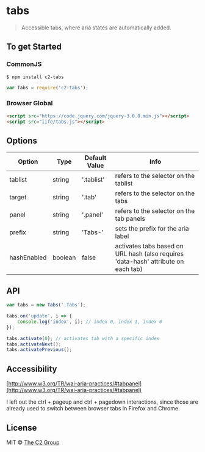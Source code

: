 tabs
====

> Accessible tabs, where aria states are automatically added.


To get Started
--------------

### CommonJS

```
$ npm install c2-tabs
```

```js
var Tabs = require('c2-tabs');
```

### Browser Global

```html
<script src="https://code.jquery.com/jquery-3.0.0.min.js"></script>
<script src="iife/tabs.js"></script>
```


Options
-------

| Option | Type | Default Value | Info |
| ------ | ---- | ------------- | ---- |
| tablist | string | '.tablist' | refers to the selector on the tablist |
| target | string | '.tab' | refers to the selector on the tabs |
| panel | string | '.panel' | refers to the selector on the tab panels |
| prefix | string | 'Tabs-' | sets the prefix for the aria label |
| hashEnabled | boolean | false | activates tabs based on URL hash (also requires 'data-hash' attribute on each tab) |


API
---

```js
var tabs = new Tabs('.Tabs');

tabs.on('update', i => {
    console.log('index', i); // index 0, index 1, index 0
});

tabs.activate(0); // activates tab with a specific index
tabs.activateNext();
tabs.activatePrevious();
```


Accessibility
-------------

[http://www.w3.org/TR/wai-aria-practices/#tabpanel](http://www.w3.org/TR/wai-aria-practices/#tabpanel)

I left out the ctrl + pageup and ctrl + pagedown interactions, since those are already used to switch between browser tabs in Firefox and Chrome.


License
-------

MIT © [The C2 Group](https://c2experience.com)
